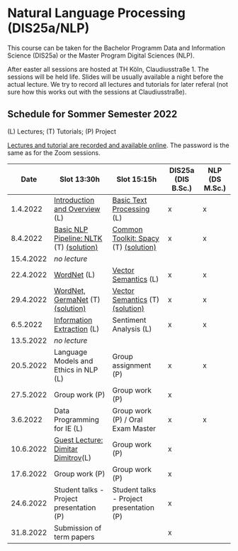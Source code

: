 # Natural Language Processing (DIS25a/NLP)

This course can be taken for the Bachelor Programm Data and Information Science (DIS25a) or the Master Program Digital Sciences (NLP).

After easter all sessions are hosted at TH Köln, Claudiusstraße 1. The sessions will be held life. Slides will be usually available a night before the actual lecture. We try to record all lectures and tutorials for later referal (not sure how this works out with the sessions at Claudiusstraße).

## Schedule for Sommer Semester 2022

(L) Lectures; (T) Tutorials; (P) Project

[Lectures and tutorial are recorded and available online](https://th-koeln.sciebo.de/s/Col70bcubHhymJx). The password is the same as for the Zoom sessions. 

| Date      | Slot 13:30h                              | Slot 15:15h                              | DIS25a (DIS B.Sc.) | NLP (DS M.Sc.) |
|-----------|------------------------------------------|------------------------------------------|--------------------|----------------|
| 1.4.2022  | [Introduction and Overview](slides/DIS25-01-Introduction.pdf) (L)            | [Basic Text Processing](slides/DIS25-02-BasicTextProcessing.pdf) (L)                | x                  | x              |
| 8.4.2022  | [Basic NLP Pipeline: NLTK](tutorial/DIS25-01-tut-basicPipeline.md) (T) [(solution)](tutorial/DIS25_1_solution.ipynb)              | [Common Toolkit: Spacy](tutorial/DIS25-02-tut-SpacyNLTK.md) (T) [(solution)](tutorial/DIS25_2_solution.ipynb)         | x                  | x              |
| 15.4.2022 | _no lecture_                             |                                          |                    |                |
| 22.4.2022 | [WordNet](slides/DIS25-03-WordNet.pdf) (L) | [Vector Semantics](slides/DIS25-04-VectorSemantics.pdf) (L)| x                  | x              |
| 29.4.2022 | [WordNet, GermaNet](tutorial/DIS25-03-tut-WordNet.md) (T) [(solution)](tutorial/DIS25_3_solution.ipynb)                  | [Vector Semantics](tutorial/DIS25-04-tut-VectorSemantics.md) (T)   [(solution)](tutorial/DIS25_4_solution.ipynb)                  | x                  | x              |
| 6.5.2022  | [Information Extraction](slides/DIS25-05-infoextract.pdf) (L)               | Sentiment Analysis (L)                   | x                  | x              |
| 13.5.2022 | _no lecture_                             |                                          |                    |                |
| 20.5.2022 | Language Models and Ethics in NLP (L)    | Group assignment (P)                     | x                  | x              |
| 27.5.2022 | Group work (P)                           | Group work (P)                           | x                  |                |
| 3.6.2022  | Data Programming for IE (L)              | Group work (P) / Oral Exam Master        | x                  | x              |
| 10.6.2022 | [Guest Lecture: Dimitar Dimitrov](data/guest_lecture.md)(L)                        | Group work (P)                           | x                  |                |
| 17.6.2022 | Group work (P)                           | Group work (P)                           | x                  |                |
| 24.6.2022 | Student talks - Project presentation (P) | Student talks - Project presentation (P) | x                  |                |
| 31.8.2022 | Submission of term papers                |                                          | x                  |                |
